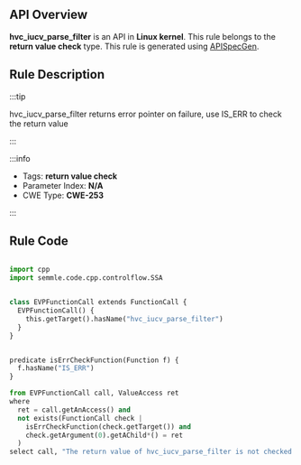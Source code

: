 ---
---


## API Overview
**hvc_iucv_parse_filter** is an API in **Linux kernel**. This rule belongs to the **return value check** type. This rule is generated using [APISpecGen](../../tools/APISpecGen).
## Rule Description

:::tip

hvc_iucv_parse_filter returns error pointer on failure, use IS_ERR to check the return value

:::

:::info

- Tags: **return value check**
- Parameter Index: **N/A**
- CWE Type: **CWE-253**

:::

## Rule Code
```python

import cpp
import semmle.code.cpp.controlflow.SSA


class EVPFunctionCall extends FunctionCall {
  EVPFunctionCall() {
    this.getTarget().hasName("hvc_iucv_parse_filter")
  }
}


predicate isErrCheckFunction(Function f) {
  f.hasName("IS_ERR") 
}

from EVPFunctionCall call, ValueAccess ret
where
  ret = call.getAnAccess() and
  not exists(FunctionCall check |
    isErrCheckFunction(check.getTarget()) and
    check.getArgument(0).getAChild*() = ret
  )
select call, "The return value of hvc_iucv_parse_filter is not checked with IS_ERR."
    
```